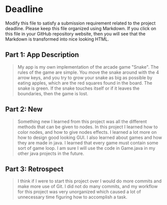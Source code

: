 # Deadline

Modify this file to satisfy a submission requirement related to the project
deadline. Please keep this file organized using Markdown. If you click on
this file in your GitHub repository website, then you will see that the
Markdown is transformed into nice looking HTML.

## Part 1: App Description

> My app is my own implementation of the arcade game "Snake". 
> The rules of the game are simple. You move the snake around with the 4 arrow keys,
> and you try to grow your snake as big as possible by eating apples, which are the red
> squares found in the board. The snake is green. If the snake touches itself or if it leaves
> the boundaries, then the game is lost.

## Part 2: New

> Something new I learned from this project was all the different methods that can be given to nodes.
> In this project I learned how to color nodes, and how to give nodes effects. I learned a 
> lot more on how to design good looking GUI. I also learned about games and how they
> are made in java. I learned that every game must contain some sort of game loop.
> I am sure I will use the code in Game.java in my other java projects in the future.


## Part 3: Retrospect

> I think if I were to start this project over I would do more commits and make more use of Git. 
> I did not do many commits, and my workflow for this project was very unorganized which caused a lot
> of unnecessary time figuring how to accomplish a task.



